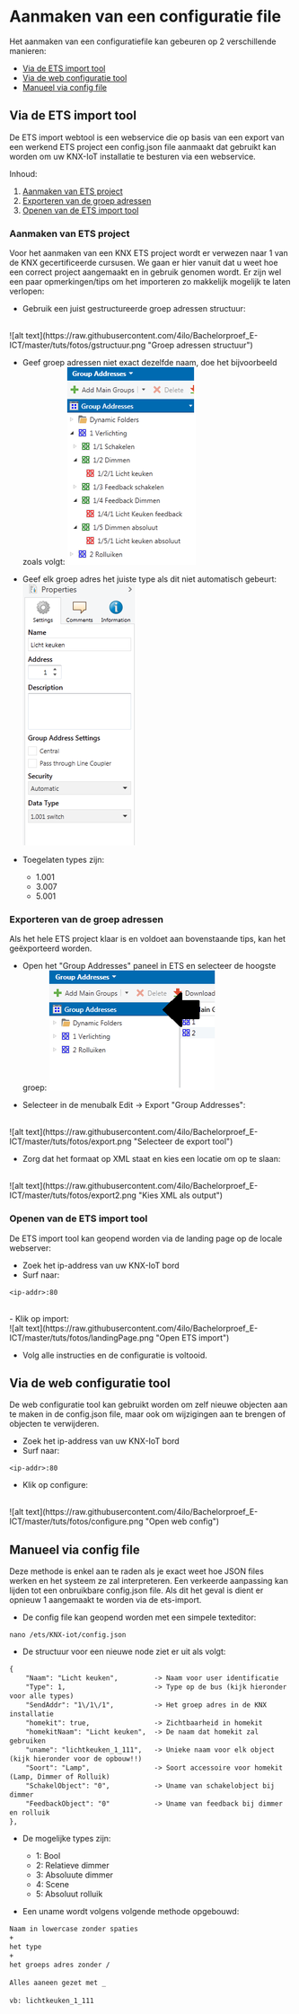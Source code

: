 # Aanmaken van een configuratie file

Het aanmaken van een configuratiefile kan gebeuren op 2 verschillende manieren:

- [Via de ETS import tool](#via-de-ets-import-tool)
- [Via de web configuratie tool](#via-de-web-configuratie-tool)
- [Manueel via config file](#manueel-via-config-file)

## Via de ETS import tool

De ETS import webtool is een webservice die op basis van een export van een werkend ETS project een config.json file aanmaakt dat gebruikt kan worden om uw KNX-IoT installatie te besturen via een webservice. 

Inhoud:

1. [Aanmaken van ETS project](#aanmaken-van-ets-project)
2. [Exporteren van de groep adressen](#exporteren-van-de-groep-adressen)
3. [Openen van de ETS import tool](#openen-van-de-ETS-import-tool)


### Aanmaken van ETS project

Voor het aanmaken van een KNX ETS project wordt er verwezen naar 1 van de KNX gecertificeerde cursusen. We gaan er hier vanuit dat u weet hoe een correct project aangemaakt en in gebruik genomen wordt. Er zijn wel een paar opmerkingen/tips om het importeren zo makkelijk mogelijk te laten verlopen:


- Gebruik een juist gestructureerde groep adressen structuur:
<br/>
![alt text](https://raw.githubusercontent.com/4ilo/Bachelorproef_E-ICT/master/tuts/fotos/gstructuur.png "Groep adressen structuur")


- Geef groep adressen niet exact dezelfde naam, doe het bijvoorbeeld zoals volgt:
![alt text](https://raw.githubusercontent.com/4ilo/Bachelorproef_E-ICT/master/tuts/fotos/gnaam.png "Namen van groep adressen")

- Geef elk groep adres het juiste type als dit niet automatisch gebeurt:
![alt text](https://raw.githubusercontent.com/4ilo/Bachelorproef_E-ICT/master/tuts/fotos/gtype.png "Type van groep adressen")
- Toegelaten types zijn:
	- 1.001
	- 3.007
	- 5.001


### Exporteren van de groep adressen

Als het hele ETS project klaar is en voldoet aan bovenstaande tips, kan het geëxporteerd worden.

- Open het "Group Addresses" paneel in ETS en selecteer de hoogste groep:
![alt text](https://raw.githubusercontent.com/4ilo/Bachelorproef_E-ICT/master/tuts/fotos/hoofdgroep.png "Selecteer de hoofdgroep")

- Selecteer in de menubalk Edit -> Export "Group Addresses":
<br/>
![alt text](https://raw.githubusercontent.com/4ilo/Bachelorproef_E-ICT/master/tuts/fotos/export.png "Selecteer de export tool")

- Zorg dat het formaat op XML staat en kies een locatie om op te slaan:
<br/>
![alt text](https://raw.githubusercontent.com/4ilo/Bachelorproef_E-ICT/master/tuts/fotos/export2.png "Kies XML als output")


### Openen van de ETS import tool

De ETS import tool kan geopend worden via de landing page op de locale webserver:

- Zoek het ip-address van uw KNX-IoT bord
- Surf naar:
```
<ip-addr>:80
```

<br/>
- Klik op import:
<br/>
![alt text](https://raw.githubusercontent.com/4ilo/Bachelorproef_E-ICT/master/tuts/fotos/landingPage.png "Open ETS import")

- Volg alle instructies en de configuratie is voltooid.


## Via de web configuratie tool

De web configuratie tool kan gebruikt worden om zelf nieuwe objecten aan te maken in de config.json file, maar ook om wijzigingen aan te brengen of objecten te verwijderen.

- Zoek het ip-address van uw KNX-IoT bord
- Surf naar:
```
<ip-addr>:80
```

- Klik op configure:
<br/>
![alt text](https://raw.githubusercontent.com/4ilo/Bachelorproef_E-ICT/master/tuts/fotos/configure.png "Open web config")


## Manueel via config file

Deze methode is enkel aan te raden als je exact weet hoe JSON files werken en het systeem ze zal interpreteren. Een verkeerde aanpassing kan lijden tot een onbruikbare config.json file. Als dit het geval is dient er opnieuw 1 aangemaakt te worden via de ets-import.


- De config file kan geopend worden met een simpele texteditor: 

```
nano /ets/KNX-iot/config.json
```
- De structuur voor een nieuwe node ziet er uit als volgt:

```
{
    "Naam": "Licht keuken",			-> Naam voor user identificatie
    "Type": 1,						-> Type op de bus (kijk hieronder voor alle types)
    "SendAddr": "1\/1\/1",			-> Het groep adres in de KNX installatie
    "homekit": true,				-> Zichtbaarheid in homekit
    "homekitNaam": "Licht keuken",	-> De naam dat homekit zal gebruiken
    "uname": "lichtkeuken_1_111",	-> Unieke naam voor elk object (kijk hieronder voor de opbouw!!)
    "Soort": "Lamp",				-> Soort accessoire voor homekit (Lamp, Dimmer of Rolluik)
    "SchakelObject": "0",			-> Uname van schakelobject bij dimmer 
    "FeedbackObject": "0"			-> Uname van feedback bij dimmer en rolluik
},
```

- De mogelijke types zijn:
	- 1: Bool
	- 2: Relatieve dimmer
	- 3: Absoluute dimmer
	- 4: Scene
	- 5: Absoluut rolluik

- Een uname wordt volgens volgende methode opgebouwd:

```
Naam in lowercase zonder spaties
+
het type
+
het groeps adres zonder /

Alles aaneen gezet met _

vb: lichtkeuken_1_111
```